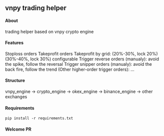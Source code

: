 ## vnpy trading helper

#### About

trading helper  based on vnpy crypto engine


#### Features

Stoploss orders
Takeprofit orders
Takeprofit by grid: (20%-30%, lock 20%) (30%-40%, lock 30%) configurable
Trigger reverse orders (manualy): avoid the spike, follow the reversal
Trigger snipper orders (manualy): avoid the back fire, follow the trend
(Other higher-order trigger orders): ...


#### Structure 

vnpy_engine -> crypto_engine -> okex_engine
                             -> binance_engine
                             -> other exchanges

#### Requirements

```
pip install -r requirements.txt
```


#### Welcome PR

